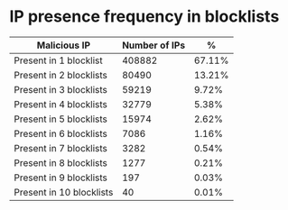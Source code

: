 # IP presence frequency in blocklists
| Malicious IP | Number of IPs | % |
|----|----|----|
| Present in 1 blocklist | 408882 | 67.11% |
| Present in 2 blocklists | 80490 | 13.21% |
| Present in 3 blocklists | 59219 | 9.72% |
| Present in 4 blocklists | 32779 | 5.38% |
| Present in 5 blocklists | 15974 | 2.62% |
| Present in 6 blocklists | 7086 | 1.16% |
| Present in 7 blocklists | 3282 | 0.54% |
| Present in 8 blocklists | 1277 | 0.21% |
| Present in 9 blocklists | 197 | 0.03% |
| Present in 10 blocklists | 40 | 0.01% |
